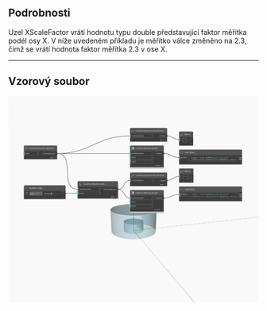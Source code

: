 ## Podrobnosti
Uzel XScaleFactor vrátí hodnotu typu double představující faktor měřítka podél osy X. V níže uvedeném příkladu je měřítko válce změněno na 2.3, čímž se vrátí hodnota faktor měřítka 2.3 v ose X.
___
## Vzorový soubor

![XScaleFactor](./Autodesk.DesignScript.Geometry.CoordinateSystem.XScaleFactor_img.jpg)


